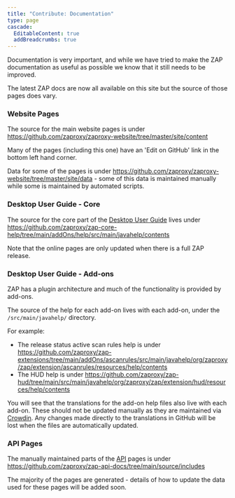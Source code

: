 ```yaml
---
title: "Contribute: Documentation"
type: page
cascade:
  EditableContent: true
  addBreadcrumbs: true
---
```

Documentation is very important, and while we have tried to make the ZAP documentation as useful as possible we know that it still needs to be improved.

The latest ZAP docs are now all available on this site but the source of those pages does vary.

### Website Pages

The source for the main website pages is under https://github.com/zaproxy/zaproxy-website/tree/master/site/content

Many of the pages (including this one) have an 'Edit on GitHub' link in the bottom left hand corner.

Data for some of the pages is under https://github.com/zaproxy/zaproxy-website/tree/master/site/data - some of this data is maintained manually while some is maintained by automated scripts.

### Desktop User Guide - Core

The source for the core part of the [Desktop User Guide](/docs/desktop/) lives under https://github.com/zaproxy/zap-core-help/tree/main/addOns/help/src/main/javahelp/contents

Note that the online pages are only updated when there is a full ZAP release.

### Desktop User Guide - Add-ons

ZAP has a plugin architecture and much of the functionality is provided by add-ons.

The source of the help for each add-on lives with each add-on, under the `/src/main/javahelp/` directory.

For example:

* The release status active scan rules help is under https://github.com/zaproxy/zap-extensions/tree/main/addOns/ascanrules/src/main/javahelp/org/zaproxy/zap/extension/ascanrules/resources/help/contents
* The HUD help is under https://github.com/zaproxy/zap-hud/tree/main/src/main/javahelp/org/zaproxy/zap/extension/hud/resources/help/contents

You will see that the translations for the add-on help files also live with each add-on. These should not be updated manually as they are maintained via [Crowdin](../translate/). Any changes made directly to the translations in GitHub will be lost when the files are automatically updated.

### API Pages

The manually maintained parts of the [API](/docs/api/) pages is under https://github.com/zaproxy/zap-api-docs/tree/main/source/includes

The majority of the pages are generated - details of how to update the data used for these pages will be added soon.